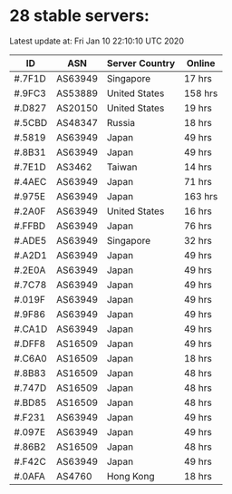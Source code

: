 # 28 stable servers:

Latest update at: Fri Jan 10 22:10:10 UTC 2020

| ID | ASN | Server Country | Online |
| -- | --- | -------------- | ------ |
| #.7F1D | AS63949 | Singapore | 17 hrs |
| #.9FC3 | AS53889 | United States | 158 hrs |
| #.D827 | AS20150 | United States | 19 hrs |
| #.5CBD | AS48347 | Russia | 18 hrs |
| #.5819 | AS63949 | Japan | 49 hrs |
| #.8B31 | AS63949 | Japan | 49 hrs |
| #.7E1D | AS3462 | Taiwan | 14 hrs |
| #.4AEC | AS63949 | Japan | 71 hrs |
| #.975E | AS63949 | Japan | 163 hrs |
| #.2A0F | AS63949 | United States | 16 hrs |
| #.FFBD | AS63949 | Japan | 76 hrs |
| #.ADE5 | AS63949 | Singapore | 32 hrs |
| #.A2D1 | AS63949 | Japan | 49 hrs |
| #.2E0A | AS63949 | Japan | 49 hrs |
| #.7C78 | AS63949 | Japan | 49 hrs |
| #.019F | AS63949 | Japan | 49 hrs |
| #.9F86 | AS63949 | Japan | 49 hrs |
| #.CA1D | AS63949 | Japan | 49 hrs |
| #.DFF8 | AS16509 | Japan | 49 hrs |
| #.C6A0 | AS16509 | Japan | 18 hrs |
| #.8B83 | AS16509 | Japan | 48 hrs |
| #.747D | AS16509 | Japan | 48 hrs |
| #.BD85 | AS16509 | Japan | 48 hrs |
| #.F231 | AS63949 | Japan | 49 hrs |
| #.097E | AS63949 | Japan | 49 hrs |
| #.86B2 | AS16509 | Japan | 48 hrs |
| #.F42C | AS63949 | Japan | 49 hrs |
| #.0AFA | AS4760 | Hong Kong | 18 hrs |

